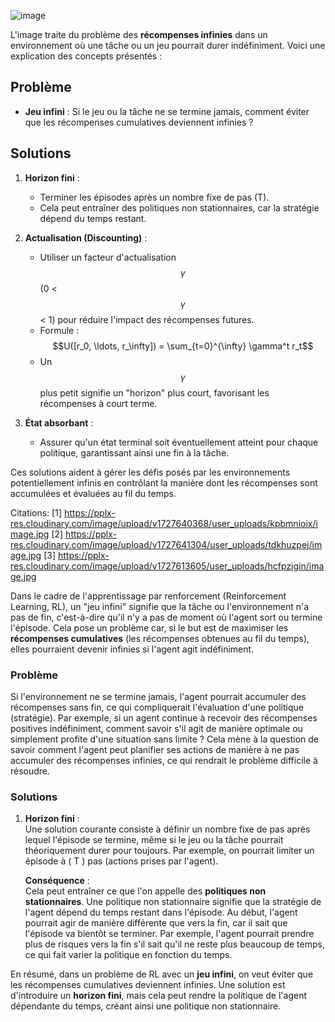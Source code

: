 
![image](https://github.com/user-attachments/assets/8508a1d2-71b5-46f3-8608-b4f9fa7b452a)




L'image traite du problème des **récompenses infinies** dans un environnement où une tâche ou un jeu pourrait durer indéfiniment. Voici une explication des concepts présentés :

## **Problème**

- **Jeu infini** : Si le jeu ou la tâche ne se termine jamais, comment éviter que les récompenses cumulatives deviennent infinies ?

## **Solutions**

1. **Horizon fini** :
   - Terminer les épisodes après un nombre fixe de pas (T).
   - Cela peut entraîner des politiques non stationnaires, car la stratégie dépend du temps restant.

2. **Actualisation (Discounting)** :
   - Utiliser un facteur d'actualisation $$\gamma$$ (0 < $$\gamma$$ < 1) pour réduire l'impact des récompenses futures.
   - Formule : $$U([r_0, \ldots, r_\infty]) = \sum_{t=0}^{\infty} \gamma^t r_t$$
   - Un $$\gamma$$ plus petit signifie un "horizon" plus court, favorisant les récompenses à court terme.

3. **État absorbant** :
   - Assurer qu'un état terminal soit éventuellement atteint pour chaque politique, garantissant ainsi une fin à la tâche.

Ces solutions aident à gérer les défis posés par les environnements potentiellement infinis en contrôlant la manière dont les récompenses sont accumulées et évaluées au fil du temps.

Citations:
[1] https://pplx-res.cloudinary.com/image/upload/v1727640368/user_uploads/kpbmnioix/image.jpg
[2] https://pplx-res.cloudinary.com/image/upload/v1727641304/user_uploads/tdkhuzpej/image.jpg
[3] https://pplx-res.cloudinary.com/image/upload/v1727613605/user_uploads/hcfpzigin/image.jpg





Dans le cadre de l'apprentissage par renforcement (Reinforcement Learning, RL), un "jeu infini" signifie que la tâche ou l'environnement n'a pas de fin, c'est-à-dire qu'il n'y a pas de moment où l'agent sort ou termine l'épisode. Cela pose un problème car, si le but est de maximiser les **récompenses cumulatives** (les récompenses obtenues au fil du temps), elles pourraient devenir infinies si l'agent agit indéfiniment.

### Problème

Si l'environnement ne se termine jamais, l'agent pourrait accumuler des récompenses sans fin, ce qui compliquerait l'évaluation d'une politique (stratégie). Par exemple, si un agent continue à recevoir des récompenses positives indéfiniment, comment savoir s'il agit de manière optimale ou simplement profite d'une situation sans limite ? Cela mène à la question de savoir comment l'agent peut planifier ses actions de manière à ne pas accumuler des récompenses infinies, ce qui rendrait le problème difficile à résoudre.

### Solutions

1. **Horizon fini** :  
   Une solution courante consiste à définir un nombre fixe de pas après lequel l'épisode se termine, même si le jeu ou la tâche pourrait théoriquement durer pour toujours. Par exemple, on pourrait limiter un épisode à \( T \) pas (actions prises par l'agent).

   **Conséquence** :  
   Cela peut entraîner ce que l'on appelle des **politiques non stationnaires**. Une politique non stationnaire signifie que la stratégie de l'agent dépend du temps restant dans l'épisode. Au début, l'agent pourrait agir de manière différente que vers la fin, car il sait que l'épisode va bientôt se terminer. Par exemple, l'agent pourrait prendre plus de risques vers la fin s'il sait qu'il ne reste plus beaucoup de temps, ce qui fait varier la politique en fonction du temps.

En résumé, dans un problème de RL avec un **jeu infini**, on veut éviter que les récompenses cumulatives deviennent infinies. Une solution est d'introduire un **horizon fini**, mais cela peut rendre la politique de l'agent dépendante du temps, créant ainsi une politique non stationnaire.
